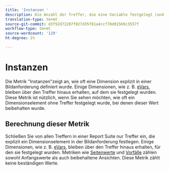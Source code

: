 ```yaml
---
title: 'Instanzen '
description: Die Anzahl der Treffer, die eine Variable festgelegt (und nicht beibehalten) wurde.
translation-type: tm+mt
source-git-commit: d3f92d72207f027d35f81a4ccf70d01569c3557f
workflow-type: tm+mt
source-wordcount: '129'
ht-degree: 1%

---
```



# Instanzen 

Die Metrik &quot;Instanzen&quot;zeigt an, wie oft eine Dimension explizit in einer Bildanforderung definiert wurde. Einige Dimensionen, wie z. B. [eVars](../dimensions/evar.md), bleiben über den Treffer hinaus erhalten, auf dem sie festgelegt wurden. Diese Metrik ist nützlich, wenn Sie sehen möchten, wie oft ein Dimensionselement ohne Treffer festgelegt wurde, bei denen dieser Wert beibehalten wurde.

## Berechnung dieser Metrik

Schließen Sie von allen Treffern in einer Report Suite nur Treffer ein, die explizit ein Dimensionselement in der Bildanforderung festlegen. Einige Dimensionen, wie z. B. [eVars](../dimensions/evar.md), bleiben über den Treffer hinaus erhalten, für den sie festgelegt wurden. Metriken wie [Seitenwerte](page-views.md) und [Vorfälle](occurrences.md) zählen sowohl Anfangswerte als auch beibehaltene Ansichten. Diese Metrik zählt keine beständigen Werte.